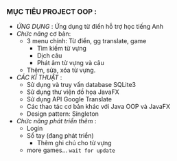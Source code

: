 ### MỤC TIÊU PROJECT OOP : 
- _ỨNG DỤNG_ : Ứng dụng từ điển hỗ trợ học tiếng Anh
- _Chức năng_ cơ bản:
  - 3 menu chính: Từ điển, gg translate, game
    - Tìm kiếm từ vựng
    - Dịch câu
    - Phát âm từ vựng và câu
  - Thêm, sửa, xóa từ vựng.
- _CÁC KĨ THUẬT_ :
    - Sử dụng và truy vấn database SQLite3
    - Sử dụng thư viện đồ họa JavaFX
    - Sử dụng API Google Translate
    - Các thao tác cơ bản khác với Java OOP và JavaFX
  - Design pattern: Singleton
- _Chức năng phát triển thêm_ :
    - Login
  - Sổ tay (đang phát triển)
    - Thêm ghi chú cho từ vựng
  - more games...
    ```wait for update```